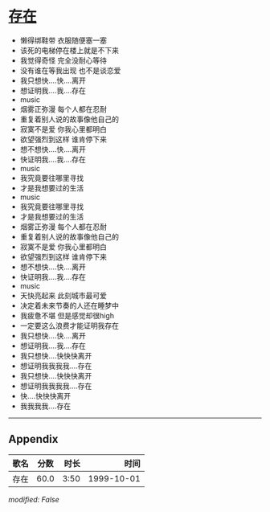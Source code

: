 # [存在](https://music.163.com/song?id=67610)

* 懒得绑鞋带 衣服随便塞一塞
* 该死的电梯停在楼上就是不下来
* 我觉得奇怪 完全没耐心等待
* 没有谁在等我出现 也不是谈恋爱
* 我只想快....快....离开
* 想证明我....我....存在
* music
* 烟雾正弥漫 每个人都在忍耐
* 重复着别人说的故事像他自己的
* 寂寞不是爱 你我心里都明白
* 欲望强烈到这样 谁肯停下来
* 想不想快....快....离开
* 快证明我....我....存在
* music
* 我究竟要往哪里寻找
* 才是我想要过的生活
* music
* 我究竟要往哪里寻找
* 才是我想要过的生活
* 烟雾正弥漫 每个人都在忍耐
* 重复着别人说的故事像他自己的
* 寂寞不是爱 你我心里都明白
* 欲望强烈到这样 谁肯停下来
* 想不想快....快....离开
* 快证明我....我....存在
* music
* 天快亮起来 此刻城市最可爱
* 决定着未来节奏的人还在睡梦中
* 我疲惫不堪 但是感觉却很high
* 一定要这么浪费才能证明我存在
* 我只想快....快....离开
* 想证明我....我....存在
* 我只想快....快快快离开
* 想证明我我我我....存在
* 我只想快....快快快离开
* 想证明我我我我....存在
* 快....快快快离开
* 我我我我....存在


---

## Appendix

|歌名|分数|时长|时间|
|:---|:---:|---:|---:|
|存在|60.0|3:50|1999-10-01

*modified: False*